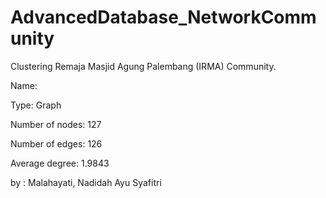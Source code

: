 # AdvancedDatabase_NetworkCommunity
Clustering Remaja Masjid Agung Palembang (IRMA) Community.


Name:

Type: Graph

Number of nodes: 127

Number of edges: 126

Average degree:   1.9843


by : Malahayati, Nadidah Ayu Syafitri
